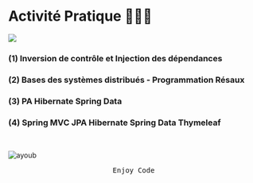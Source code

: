 # Activité Pratique 👨🏻‍💻
![](https://miro.medium.com/max/647/1*PBTTH5RGrfT1RBXxr989XQ.png)

### (1) Inversion de contrôle et Injection des dépendances
### (2) Bases des systèmes distribués - Programmation Résaux
### (3) PA Hibernate Spring Data
### (4) Spring MVC JPA Hibernate Spring Data Thymeleaf

<br>

![ayoub](https://user-images.githubusercontent.com/92756846/220727344-dbb21e84-4584-4055-bde5-a3c90a64a618.jpg)
<div align="center">
<kbd>Enjoy Code</kbd>
</div>


